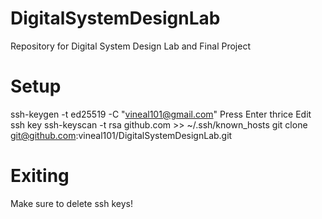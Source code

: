 # DigitalSystemDesignLab
Repository for Digital System Design Lab and Final Project 

# Setup
ssh-keygen -t ed25519 -C "vineal101@gmail.com"
Press Enter thrice
Edit ssh key
ssh-keyscan -t rsa github.com >> ~/.ssh/known_hosts
git clone git@github.com:vineal101/DigitalSystemDesignLab.git

# Exiting
Make sure to delete ssh keys!
